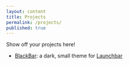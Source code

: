 ```yaml
---
layout: content
title: Projects
permalink: /projects/
published: true
---
```


Show off your projects here!
- [BlackBar](https://github.com/surajsharma/BLACKBAR): a dark, small theme for [Launchbar](https://www.obdev.at/products/launchbar/index.html)
